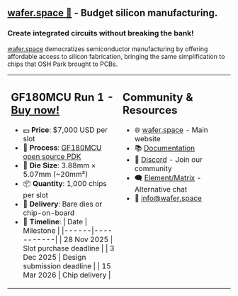 ## [wafer.space 🚀](https://wafer.space) - Budget silicon manufacturing.
### Create integrated circuits without breaking the bank!

[wafer.space](https://wafer.space) democratizes semiconductor manufacturing by offering affordable access to silicon fabrication, bringing the same simplification to chips that OSH Park brought to PCBs.

<table>
<tr>
<td valign="top" width="50%">

## GF180MCU Run 1 - [Buy now!](https://www.crowdsupply.com/wafer-space/gf180mcu-run-1/)

- 💵 **Price**: $7,000 USD per slot
- 🔬 **Process**: [GF180MCU open source PDK](https://https://gf180mcu-pdk.readthedocs.io/)
- 📐 **Die Size**: 3.88mm × 5.07mm (~20mm²)
- 📦 **Quantity**: 1,000 chips per slot
- 🚚 **Delivery**: Bare dies or chip-on-board
- 📅 **Timeline**:
  | Date | Milestone |
  |------|-----------|
  | 28 Nov 2025 | Slot purchase deadline |
  | 3 Dec 2025 | Design submission deadline |
  | 15 Mar 2026 | Chip delivery |

</td>
<td valign="top" width="50%">

## Community & Resources

- 🌐 [wafer.space](https://wafer.space) - Main website
- 📚 [Documentation](https://docs.wafer.space)
- 💬 [Discord](https://discord.gg/43y2t53jpE) - Join our community
- 🗨️ [Element/Matrix](https://matrix.to/#/#gf180mcu:fossi-chat.org) - Alternative chat
- 📧 info@wafer.space

</td>
</tr>
</table>
